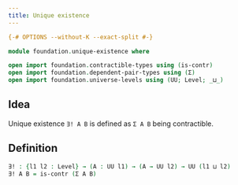 ```yaml
---
title: Unique existence
---
```


```agda
{-# OPTIONS --without-K --exact-split #-}

module foundation.unique-existence where

open import foundation.contractible-types using (is-contr)
open import foundation.dependent-pair-types using (Σ)
open import foundation.universe-levels using (UU; Level; _⊔_)
```

## Idea

Unique existence `∃! A B` is defined as `Σ A B` being contractible.

## Definition

```agda
∃! : {l1 l2 : Level} → (A : UU l1) → (A → UU l2) → UU (l1 ⊔ l2)
∃! A B = is-contr (Σ A B)
```
